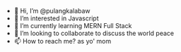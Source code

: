 - 👋 Hi, I’m @pulangkalabaw
- 👀 I’m interested in Javascript
- 🌱 I’m currently learning MERN Full Stack
- 💞️ I’m looking to collaborate to discuss the world peace
- 📫 How to reach me? as yo' mom


<!---
pulangkalabaw/pulangkalabaw is a ✨ special ✨ repository because its `README.md` (this file) appears on your GitHub profile.
You can click the Preview link to take a look at your changes.
--->
